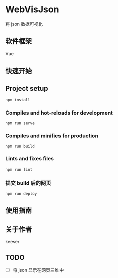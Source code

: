 # WebVisJson

将 json 数据可视化

## 软件框架

Vue

## 快速开始

## Project setup

```
npm install
```

### Compiles and hot-reloads for development

```
npm run serve
```

### Compiles and minifies for production

```
npm run build
```

### Lints and fixes files

```
npm run lint
```

### 提交 build 后的网页

```
npm run deploy
```

## 使用指南

<!-- 描述如何使用该项目 -->

## 关于作者

keeser

## TODO

- [ ] 将 json 显示在网页三维中
